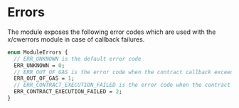 # Errors

The module exposes the following error codes which are used with the x/cwerrors module in case of callback failures.

```proto
enum ModuleErrors {
  // ERR_UNKNOWN is the default error code
  ERR_UNKNOWN = 0;
  // ERR_OUT_OF_GAS is the error code when the contract callback exceeds the gas limit allowed by the module
  ERR_OUT_OF_GAS = 1;
  // ERR_CONTRACT_EXECUTION_FAILED is the error code when the contract callback execution fails
  ERR_CONTRACT_EXECUTION_FAILED = 2;
}
```
